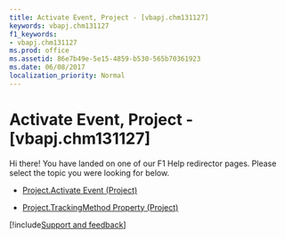 ```yaml
---
title: Activate Event, Project - [vbapj.chm131127]
keywords: vbapj.chm131127
f1_keywords:
- vbapj.chm131127
ms.prod: office
ms.assetid: 86e7b49e-5e15-4859-b530-565b70361923
ms.date: 06/08/2017
localization_priority: Normal
---
```



# Activate Event, Project - [vbapj.chm131127]

Hi there! You have landed on one of our F1 Help redirector pages. Please select the topic you were looking for below.

- [Project.Activate Event (Project)](http://msdn.microsoft.com/library/fd3b89be-ea9a-5574-be1e-01e3d042a4a1%28Office.15%29.aspx)

- [Project.TrackingMethod Property (Project)](http://msdn.microsoft.com/library/cda3f127-5fad-f486-f02d-6d6eeb0d5588%28Office.15%29.aspx)

[!include[Support and feedback](~/includes/feedback-boilerplate.md)]